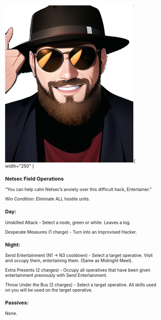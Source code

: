 ![entertainer.png](Images/entertainer.png){ width="250" }

### **Netsec Field Operations**

“You can help calm Netsec’s anxiety over this difficult hack, Entertainer.”

Win Condition: Eliminate ALL hostile units.

### **Day:**

Unskilled Attack - Select a node, green or white. Leaves a log.

Desperate Measures (1 charge) - Turn into an Improvised Hacker.

### **Night:**

Send Entertainment (N1 -> N3 cooldown) - Select a target operative. Visit and occupy them, entertaining them. (Same as Midnight Meet).

Extra Presents (2 charges) - Occupy all operatives that have been given entertainment previously with Send Entertainment.

Throw Under the Bus (2 charges) - Select a target operative. All skills used on you will be used on the target operative.

### **Passives:**

None.